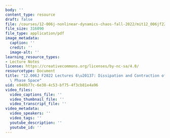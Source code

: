 ```yaml
---
body: ''
content_type: resource
draft: false
file: /courses/12-006j-nonlinear-dynamics-chaos-fall-2022/mit12_006jf22_lec6-7.pdf
file_size: 316090
file_type: application/pdf
image_metadata:
  caption: ''
  credit: ''
  image-alt: ''
learning_resource_types:
- Lecture Notes
license: https://creativecommons.org/licenses/by-nc-sa/4.0/
resourcetype: Document
title: "12.006J F2022 Lectures 6\u20137: Dissipation and Contraction of Volumes in\
  \ Phase Space"
uid: e940b77c-6e38-4c53-bf75-4f3cb81e4a96
video_files:
  video_captions_file: ''
  video_thumbnail_file: ''
  video_transcript_file: ''
video_metadata:
  video_speakers: ''
  video_tags: ''
  youtube_description: ''
  youtube_id: ''
---
```

